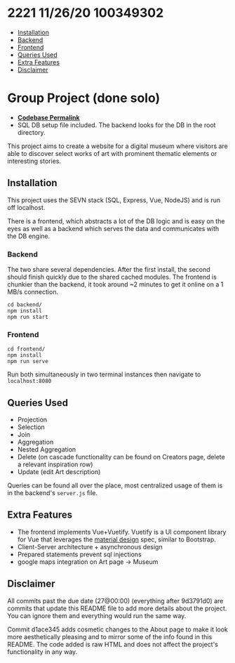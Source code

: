 # 2221 11/26/20 100349302
- [Installation](#installation)
- [Backend](#backend)
- [Frontend](#frontend)
- [Queries Used](#queries-used)
- [Extra Features](#extra-features)
- [Disclaimer](#disclaimer)
# Group Project (done solo)
-  **[Codebase Permalink](https://gitlab.com/cnajm/2210_digital_museum)** 
- SQL DB setup file included. The backend looks for the DB in the root directory.

This project aims to create a website for a digital museum where visitors are able to discover select works of art with prominent thematic elements or interesting stories.

## Installation 

This project uses the SEVN stack (SQL, Express, Vue, NodeJS) and is run off localhost.

There is a frontend, which abstracts a lot of the DB logic and is easy on the eyes as well as a backend which serves the data and communicates with the DB engine.

### Backend
The two share several dependencies. After the first install, the second should finish quickly due to the shared cached modules. The frontend is chunkier than the backend, it took around ~2 minutes to get it online on a 1 MB/s connection.
```
cd backend/
npm install
npm run start
```
### Frontend
```
cd frontend/
npm install
npm run serve
```
Run both simultaneously in two terminal instances then navigate to `localhost:8080`

## Queries Used
- Projection
- Selection
- Join
- Aggregation
- Nested Aggregation
- Delete (on cascade functionality can be found on Creators page, delete a relevant inspiration row)
- Update (edit Art description)

Queries can be found all over the place, most centralized usage of them is in the backend's `server.js` file.

## Extra Features
- The frontend implements Vue+Vuetify. 
Vuetify is a UI component library for Vue that leverages the [material design](https://material.io/design) spec, similar to Bootstrap.
- Client-Server architecture + asynchronous design
- Prepared statements prevent sql injections
- google maps integration on Art page → Museum

## Disclaimer 
All commits past the due date (27@00:00) (everything after 9d3791d0) are commits that update this README file to add more details about the project. You can ignore them and everything would run the same way.

Commit d1ace345 adds cosmetic changes to the About page to make it look more aesthetically pleasing and to mirror some of the info found in this README. The code added is raw HTML and does not affect the project's functionality in any way. 
